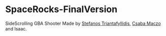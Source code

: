 # SpaceRocks-FinalVersion
SideScrolling GBA Shooter Made by [Stefanos Triantafyllidis](https://github.com/ExStefenGR), [Csaba Maczo](https://github.com/MrMacso) and Isaac.
